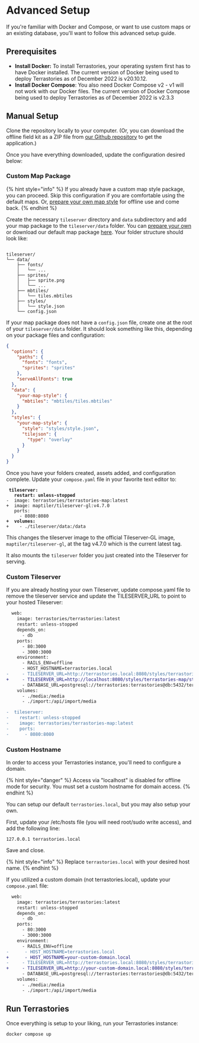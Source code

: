 # Advanced Setup

If you're familiar with Docker and Compose, or want to use custom maps or an existing database, you'll want to follow this advanced setup guide.

## Prerequisites

* **Install Docker:** To install Terrastories, your operating system first has to have Docker installed. The current version of Docker being used to deploy Terrastories as of December 2022 is v20.10.12.
* **Install Docker Compose**: You also need Docker Compose v2 - v1 will not work with our Docker files. The current version of Docker Compose being used to deploy Terrastories as of December 2022 is v2.3.3

## Manual Setup

Clone the repository locally to your computer. (Or, you can download the offline field kit as a ZIP file from [our Github repository](https://github.com/terrastories/offline-field-kit) to get the application.)

Once you have everything downloaded, update the configuration desired below:

### Custom Map Package

{% hint style="info" %}
If you already have a custom map style package, you can proceed. Skip this configuration if you are comfortable using the default maps. Or, [prepare your own map style](../../../operating-terrastories-offline/preparing-offline-maps.md) for offline use and come back.
{% endhint %}

Create the necessary `tileserver` directory and `data` subdirectory and add your map package to the `tileserver/data` folder. You can [prepare your own](../../../operating-terrastories-offline/preparing-offline-maps.md) or download our default map package [here](https://github.com/Terrastories/default-offline-map/). Your folder structure should look like:

```

tileserver/
└── data/
    ├── fonts/
    │   └── ...
    ├── sprites/
    │   ├── sprite.png
    │   └── ...
    ├── mbtiles/
    │   └── tiles.mbtiles
    ├── styles/
    │   └── style.json
    └── config.json
```

If your map package does not have a `config.json` file, create one at the root of your `tileserver/data` folder. It should look something like this, depending on your package files and configuration:

```json
{
  "options": {
    "paths": {
      "fonts": "fonts",
      "sprites": "sprites"
    },
    "serveAllFonts": true
  },
  "data": {
    "your-map-style": {
      "mbtiles": "mbtiles/tiles.mbtiles"
    }
  },
  "styles": {
    "your-map-style": {
      "style": "styles/style.json",
      "tilejson": {
        "type": "overlay"
      }
    }
  }
}
```

Once you have your folders created, assets added, and configuration complete. Update your `compose.yaml` file in your favorite text editor to:

<pre class="language-diff"><code class="lang-diff"><strong> tileserver:
</strong><strong>   restart: unless-stopped
</strong>-  image: terrastories/terrastories-map:latest
+  image: maptiler/tileserver-gl:v4.7.0
   ports:
     - 8080:8080
<strong>+  volumes:
</strong>+    - ./tileserver/data:/data
</code></pre>

This changes the tileserver image to the official Tileserver-GL image, `maptiler/tileserver-gl`, at the tag v4.7.0 which is the current latest tag.

It also mounts the `tileserver` folder you just created into the Tileserver for serving.

### Custom Tileserver

If you are already hosting your own Tileserver, update compose.yaml file to remove the tileserver service and update the TILESERVER\_URL to point to your hosted Tileserver:

```diff
  web:
    image: terrastories/terrastories:latest
    restart: unless-stopped
    depends_on:
      - db
    ports:
      - 80:3000
      - 3000:3000
    environment:
      - RAILS_ENV=offline
      - HOST_HOSTNAME=terrastories.local
-     - TILESERVER_URL=http://terrastories.local:8080/styles/terrastories-map/style.json
+     - TILESERVER_URL=http://localhost:8080/styles/terrastories-map/style.json
      - DATABASE_URL=postgresql://terrastories:terrastories@db:5432/terrastories
    volumes:
      - ./media:/media
      - ./import:/api/import/media

-  tileserver:
-    restart: unless-stopped
-    image: terrastories/terrastories-map:latest
-    ports:
-      - 8080:8080
```

### Custom Hostname

In order to access your Terrastories instance, you'll need to configure a domain.&#x20;

{% hint style="danger" %}
Access via "localhost" is disabled for offline mode for security. You must set a custom hostname for domain access.
{% endhint %}

You can setup our default `terrastories.local`, but you may also setup your own.

First, update your /etc/hosts file (you will need root/sudo write access), and add the following line:

```
127.0.0.1 terrastories.local
```

Save and close.

{% hint style="info" %}
Replace `terrastories.local` with your desired host name.
{% endhint %}

If you utilized a custom domain (not terrastories.local), update your `compose.yaml` file:

```diff
  web:
    image: terrastories/terrastories:latest
    restart: unless-stopped
    depends_on:
      - db
    ports:
      - 80:3000
      - 3000:3000
    environment:
      - RAILS_ENV=offline
-      - HOST_HOSTNAME=terrastories.local
+      - HOST_HOSTNAME=your-custom-domain.local
-     - TILESERVER_URL=http://terrastories.local:8080/styles/terrastories-map/style.json
+     - TILESERVER_URL=http://your-custom-domain.local:8080/styles/terrastories-map/style.json
      - DATABASE_URL=postgresql://terrastories:terrastories@db:5432/terrastories
    volumes:
      - ./media:/media
      - ./import:/api/import/media
```

## Run Terrastories

Once everything is setup to your liking, run your Terrastories instance:

```
docker compose up
```
